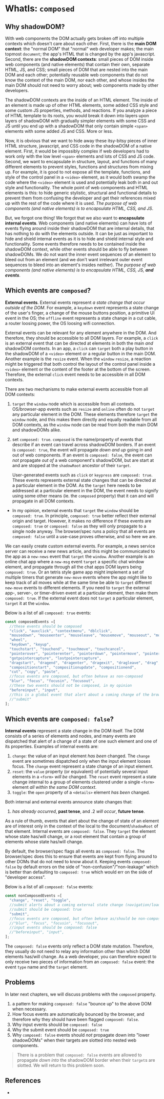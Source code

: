 # WhatIs: `composed`

## Why shadowDOM?

With web components the DOM actually gets broken off into multiple contexts which doesn't care about each other. First, there is the **main DOM context**: the "normal DOM" that "normal" web developer makes; the main topmost `document`; the app's HTML that is changed by the app's javascript. Second, there are the **shadowDOM contexts**: small pieces of DOM inside web components (and native elements) that contain their own, separate HTML, JS, and CSS; small pieces of DOM that are nested into the main DOM and each other; potentially reusable web components that do not know the context of the main DOM, nor each other, and whose insides the main DOM should not need to worry about; web components made by other developers.

The shadowDOM contexts are the inside of an HTML element. The inside of an element is made up of other HTML elements, some added CSS style and some custom JS properties, methods, and reactions. If you analyze a piece of HTML template to its roots, you would break it down into layers upon layers of shadowDOM with gradually simpler elements with some CSS and JS until you end up with a shadowDOM that only contain simple `<span>` elements with some added JS and CSS. More or less.

Now, it is obvious that we want to hide away these itsy-bitsy pieces of inner HTML structure,  javascript, and CSS code in the shadowDOM of a native element. First, it would be impossibly complex if web developers had to work only with the low level `<span>` elements and lots of CSS and JS code. Second, we want to encapsulate in structure, layout, and functions of many different elements to prevent styles, functions and structures from mixing up. For example, it is good to not expose all the template, functions, and style of the control panel in a `<video>` element, as it would both swamp the code where the `<video>` element is used and potentially leak both in and out style and functionality. The whole point of web components and HTML elements is this: to hide generic stylistic, structural and functional details to prevent them from confusing the developer and get their references mixed up with the rest of the code where it is used. *The purpose of web components (and native elements) is to encapsulate HTML, CSS, and JS*.  

But, we forgot one thing! We forgot that we also want to **encapsulate internal events**. Web components (and native elements) can have lots of events flying around inside their shadowDOM that are internal details, that has nothing to do with the elements outside. It can be just as important to hide and shield internal events as it is to hide and shield internal style and functionality. Some events therefore needs to be contained inside the shadowDOM context, while other events should be able to fly between shadowDOMs. We do not want the inner event sequences of an element to bleed out from an element (and we don't want irrelevant outer event sequences  to bleed into an element's insides neither). *The purpose of web components (and native elements) is to encapsulate HTML, CSS, JS, **and events***.  
 
## Which events are `composed`?

**External events**. External events represent *a state change that occur outside of the DOM*. For example, a `keydown` event represents a state change of the user's finger, a change of the mouse buttons position, a primitive UI event in the OS; the `offline` event represents a state change in a cut cable, a router loosing power, the OS loosing wifi connection. 

External events can be relevant for any element anywhere in the DOM. And therefore, they should be accessible to all DOM layers. For example, a `click` is an external event that can be directed at elements in both the main *and* shadowDOM contexts. In an app, a `click` can `target` both a play button in the shadowDOM of a `<video>` element or a regular button in the main DOM. Another example is the `resize` event. When the `window` `resize`, a reaction might be triggered that both control the layout of the control panel inside a `<video>` element or the content of the footer at the bottom of the screen. Therefore, the external `click` event needs to be accessible in all DOM contexts.

There are two mechanisms to make external events accessible from all DOM contexts:
1. `target` the `window` node which is accessible from all contexts. OS/browser-app events such as `resize` and `online` often do not `target` any particular element in the DOM. These elements therefore `target` the `window` node, and this makes them directly and equally readable from all DOM contexts, as the `window` node can be read from both the main DOM and shadowDOMs alike. 

2. set `composed: true`. `composed` is the name/property of events that describe if an event can travel across shadowDOM borders. If an event is `composed: true`, the event will propagate *down and up* going in and out of web components. If an event is `composed: false`, the event can *not* propagate *out of* a web component's shadowDOM, but are start at and are stopped at the `shadowRoot` ancestor of their `target`.

   User-generated events such as `click` or `keypress` are `composed: true`. These events represents external state changes that can be directed at a particular element in the DOM. As the `target` here needs to be addressed at a particular element in the DOM, the event needs to signify using some other means (ie. the `composed` property) that it can and will propagate in all DOM contexts.

 * In my opinion, external events that `target` the `window` should be `composed: true`. In principle, `composed: true` better reflect their external origin and target. However, it makes no difference if these events are `composed: true` or `composed: false` as they will only propagate to a single node anyway. The browser/spec runs a policy that all events are `composed: false` until a use-case proves otherwise, and so here we are.
 
We can easily create custom external events. For example, a news service server can receive a new news article, and this might be communicated to the app as a `new-news` event that `target` the `window`. Another example is an online chat app where a `new-msg` event `target` a specific chat window element, and propagate through all the chat apps DOM layers being `composed: true`. Or an tetris style game app might implement a set of multiple timers that generate `new-move` events where the app might like to keep track of all moves while at the same time be able to `target` different `new-move` events to different elements. If you need to `target` the external app-, server-, or timer-driven event at a particular element, then make them `composed: true`. If the external event does not `target` a particular element, `target` it at the `window`.    

Below is a list of all `composed: true` events:    

```javascript
const composedEvents =[
  //these events should be composed
  "click", "auxclick", "contextmenu", "dblclick",
  "mousedown", "mouseenter", "mouseleave", "mousemove", "mouseout", "mouseover", "mouseup",
  "wheel",
  "keydown", "keyup",
  "touchstart", "touchend", "touchmove", "touchcancel",
  "pointerover", "pointerenter", "pointerdown", "pointermove", "pointerup", "pointercancel", "pointerout", "pointerleave",
  "gotpointercapture", "lostpointercapture",
  "dragstart", "dragend", "dragenter", "dragexit", "dragleave", "drag", "dragover", "drop",
  "compositionstart", "compositionupdate", "compositionend",
  "cut", "copy", "paste",
  //focus events are composed, but often behave as non-composed
  "blur", "focus", "focusin", "focusout",
  //these two events should not be composed, in my opinion
  "beforeinput", "input",
  //this is a global event that alert about a coming change of the browser state that should be composed. It doesn't matter where the submit occurs, you want the DOM above to be able to intercept it.
  //"submit"
];
```

## Which events are `composed: false`?

**Internal events** represent a state change in the DOM itself. The DOM consists of a series of elements and nodes, and many events are dispatched that alert of a change of a state of one such element and one of its properties. Examples of internal events are:
1. `change`: the value of an input element *has been* changed. The `change` event are sometimes dispatched only when the input element looses focus. The `change` event represent a state change of an input element.
2. `reset`: the `value` property (or equivalent) of potentially several input elements in a `<form>` *will be* changed. The `reset` event represent a state change internal to a group of elements clustered under a single `<form>` element *all within the same DOM context*.
3. `toggle`: the `open` property of a `<details>` element *has been* changed. 

Both internal and external events announce state changes that:
1. *has already occurred*, **past tense**, and 
.2 *will occur*, **future tense**.   

As a rule of thumb, events that alert about the change of state of an element are of interest only in the context of the local to the document/`shadowRoot` of that element. Internal events are `composed: false`. They `target` the element whose state has/will change, or a root element that contain a group of elements whose state has/will change.  

By default, the browser/spec flags all events as `composed: false`. The browser/spec does this to ensure that events are kept from flying around to other DOMs that do not need to know about it. Keeping events `composed: false` by default errors on the side of "non-confusion"/"non-leakage" which is better than defaulting to `composed: true` which would err on the side of "developer access". 

Below is a list of all `composed: false` events:    

```javascript
const nonComposedEvents =[
  "change", "reset", "toggle",
  //submit alerts about a coming external state change (navigation/loading of a new document)
  //submit should be composed: true
  "submit",
  //focus events are composed, but often behave as/should be non-composed
  //"blur", "focus", "focusin", "focusout",
  //input events should be composed: false
  //"beforeinput", "input",
];
``` 

The `composed: false` events only reflect a DOM state mutation. Therefore, they usually do not need to relay any information other than which DOM elements has/will change. As a web developer, you can therefore expect to only receive two pieces of information from an `composed: false` event: the event `type` name and the `target` element.

## Problems

In later next chapters, we will discuss problems with the `composed` property.
1. a pattern for making `composed: false` "bounce up" to the above DOM when necessary. 
2. How focus events are automatically bounced by the browser, and therefore why they should have been flagged `composed: false`.
3. Why input events should be `composed: false`
4. Why the submit event should be `composed: true`
5. Why `composed: false` events should *not* propagate down into "lower shadowDOMs" when their targets are slotted into nested web components. 

> There is a problem that `composed: false` events are allowed to propagate *down into* the shadowDOM border when their `target`s are slotted. We will return to this problem soon. 
    
## References

 * 